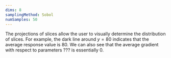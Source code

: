 ```yaml
---
dims: 8
samplingMethod: Sobol
numSamples: 50
---
```


The projections of slices allow the user to visually determine the 
distribution of slices. For example, the dark line around $y=80$ indicates
that the average response value is $80$. We can also see that the average
gradient with respect to parameters ??? is essentially $0$.

